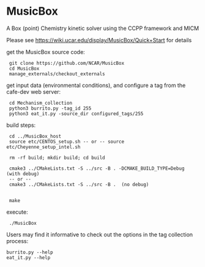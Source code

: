 # MusicBox
A Box (point) Chemistry kinetic solver using the CCPP framework and MICM

Please see https://wiki.ucar.edu/display/MusicBox/Quick+Start for details

get the MusicBox source code:
```
 git clone https://github.com/NCAR/MusicBox
 cd MusicBox
 manage_externals/checkout_externals
```    
get input data (environmental conditions), and configure a tag from the cafe-dev web server:
```
 cd Mechanism_collection
 python3 burrito.py -tag_id 255
 python3 eat_it.py -source_dir configured_tags/255
```
build steps:
```
 cd ../MusicBox_host
 source etc/CENTOS_setup.sh -- or -- source etc/Cheyenne_setup_intel.sh

 rm -rf build; mkdir build; cd build

 cmake3 ../CMakeLists.txt -S ../src -B . -DCMAKE_BUILD_TYPE=Debug (with debug)
 -- or --
 cmake3 ../CMakeLists.txt -S ../src -B .  (no debug)


 make
```
execute:
```
 ./MusicBox
```

Users may find it informative to check out the options in the tag collection process:
```
burrito.py --help
eat_it.py --help
```
